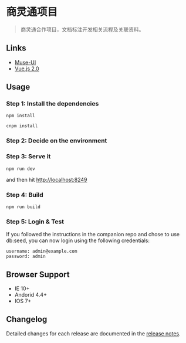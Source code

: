 # 商灵通项目

> 商灵通合作项目，文档标注开发相关流程及关联资料。

## Links

* [Muse-UI](https://museui.github.io/)
* [Vue.js 2.0](https://vuejs.org/)

## Usage

### Step 1: Install the dependencies

```
npm install
```

```
cnpm install
```

### Step 2: Decide on the environment



### Step 3: Serve it


```
npm run dev
```
and then hit [http://localhost:8249](http://localhost:8249)

### Step 4: Build

```
npm run build
```


### Step 5: Login & Test
If you followed the instructions in the companion repo and chose to use db:seed, you can now login using the following credentials:

```
username: admin@example.com
password: admin
```

## Browser Support

* IE 10+
* Andorid 4.4+
* IOS 7+

## Changelog

Detailed changes for each release are documented in the [release notes](https://museui.github.io/#/changeLog).
